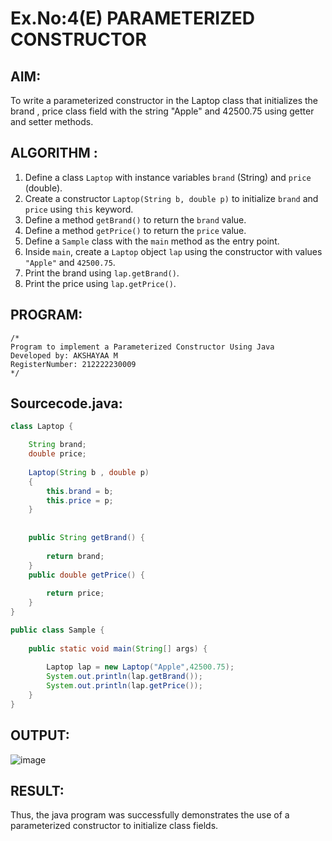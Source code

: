 # Ex.No:4(E)  PARAMETERIZED CONSTRUCTOR
## AIM:
To write a parameterized constructor in the Laptop class that initializes the brand , price class field with the string "Apple" and 42500.75 using getter and setter methods.

## ALGORITHM :


1. Define a class `Laptop` with instance variables `brand` (String) and `price` (double).
2. Create a constructor `Laptop(String b, double p)` to initialize `brand` and `price` using `this` keyword.
3. Define a method `getBrand()` to return the `brand` value.
4. Define a method `getPrice()` to return the `price` value.
5. Define a `Sample` class with the `main` method as the entry point.
6. Inside `main`, create a `Laptop` object `lap` using the constructor with values `"Apple"` and `42500.75`.
7. Print the brand using `lap.getBrand()`.
8. Print the price using `lap.getPrice()`.



## PROGRAM:
 ```
/*
Program to implement a Parameterized Constructor Using Java
Developed by: AKSHAYAA M
RegisterNumber: 212222230009
*/
```

## Sourcecode.java:
```java
class Laptop {

	String brand;
	double price;
	
	Laptop(String b , double p)
	{
	    this.brand = b;
	    this.price = p;
	}
	
	
	public String getBrand() {
	    
	    return brand;
	}
	public double getPrice() {
	    
	    return price;
	}
}

public class Sample {
	
	public static void main(String[] args) {
	    
	    Laptop lap = new Laptop("Apple",42500.75);
	    System.out.println(lap.getBrand());
	    System.out.println(lap.getPrice());
	}
}
```
## OUTPUT:

![image](https://github.com/user-attachments/assets/34cd8d41-5232-44fb-abe0-90ecbb5511e7)


## RESULT:
Thus, the  java program was successfully demonstrates the use of a parameterized constructor to initialize class fields.


 


